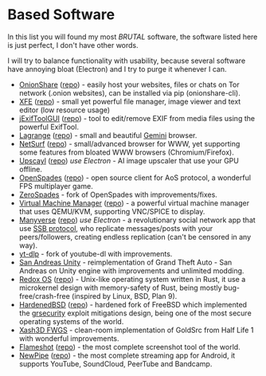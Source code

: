 # Based Software

In this list you will found my most *BRUTAL* software, the software listed here is just perfect, I don't have other words.

I will try to balance functionality with usability, because several software have annoying bloat (Electron) and I try to purge it whenever I can.

- [OnionShare](https://onionshare.org/) ([repo](https://github.com/onionshare/onionshare)) - easily host your websites, files or chats on Tor network (.onion websites), can be installed via pip (onionshare-cli).
- [XFE](http://roland65.free.fr/xfe/) ([repo](https://github.com/roland65/xfe)) - small yet powerful file manager, image viewer and text editor (low resource usage)
- [jExifToolGUI](https://hvdwolf.github.io/jExifToolGUI/) ([repo](https://github.com/hvdwolf/jExifToolGUI)) - tool to edit/remove EXIF from media files using the powerful ExifTool.
- [Lagrange](https://gmi.skyjake.fi/lagrange/) ([repo](https://github.com/skyjake/lagrange)) - small and beautiful [Gemini](https://gemini.circumlunar.space/) browser.
- [NetSurf](https://www.netsurf-browser.org/) ([repo](https://source.netsurf-browser.org/)) - small/advanced browser for WWW, yet supporting some features from bloated WWW browsers (Chromium/Firefox).
- [Upscayl](https://upscayl.github.io/) ([repo](https://github.com/upscayl/upscayl)) *use Electron* - AI image upscaler that use your GPU offline.
- [OpenSpades](https://openspades.yvt.jp/) ([repo](https://github.com/yvt/openspades)) - open source client for AoS protocol, a wonderful FPS multiplayer game.
- [ZeroSpades](https://github.com/siecvi/zerospades) - fork of OpenSpades with improvements/fixes.
- [Virtual Machine Manager](https://virt-manager.org/) ([repo](https://github.com/virt-manager/virt-manager)) - a powerful virtual machine manager that uses QEMU/KVM, supporting VNC/SPICE to display.
- [Manyverse](https://www.manyver.se/) ([repo](https://gitlab.com/staltz/manyverse)) *use Electron* - a revolutionary social network app that use [SSB protocol](https://www.scuttlebutt.nz/), who replicate messages/posts with your peers/followers, creating endless replication (can't be censored in any way).
- [yt-dlp](https://github.com/yt-dlp/yt-dlp) - fork of youtube-dl with improvements.
- [San Andreas Unity](https://github.com/GTA-ASM/SanAndreasUnity) - reimplementation of Grand Theft Auto - San Andreas on Unity engine with improvements and unlimited modding.
- [Redox OS](https://www.redox-os.org/) ([repo](https://gitlab.redox-os.org/redox-os/redox)) - Unix-like operating system written in Rust, it use a microkernel design with memory-safety of Rust, being mostly bug-free/crash-free (inspired by Linux, BSD, Plan 9).
- [HardenedBSD](https://hardenedbsd.org/) ([repo](https://git.hardenedbsd.org/hardenedbsd/HardenedBSD)) - hardened fork of FreeBSD which implemented the [grsecurity](https://grsecurity.net/) exploit mitigations design, being one of the most secure operating systems of the world.
- [Xash3D FWGS](https://github.com/FWGS/xash3d-fwgs) - clean-room implementation of GoldSrc from Half Life 1 with wonderful improvements.
- [Flameshot](https://flameshot.org/) ([repo](https://github.com/flameshot-org/flameshot)) - the most complete screenshot tool of the world.
- [NewPipe](https://newpipe.net/) ([repo](https://github.com/TeamNewPipe/NewPipe/)) - the most complete streaming app for Android, it supports YouTube, SoundCloud, PeerTube and Bandcamp.

<!-- - []() ([repo]()) - -->
